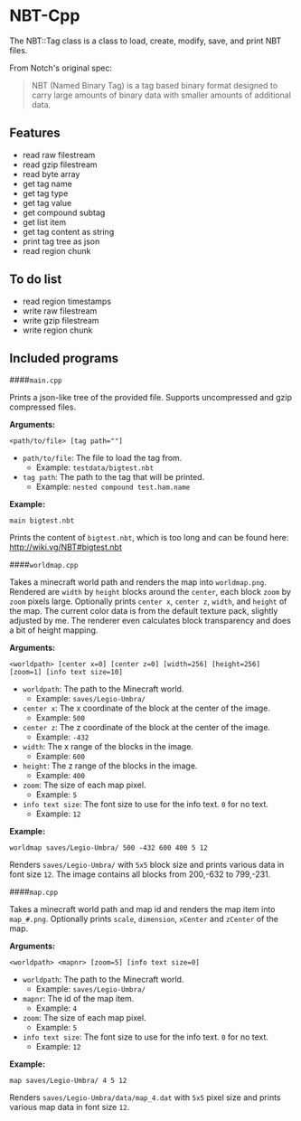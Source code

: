 NBT-Cpp
=======

The NBT::Tag class is a class to load, create, modify, save, and print NBT files.

From Notch's original spec:
> NBT (Named Binary Tag) is a tag based binary format designed to carry large amounts of binary data with smaller amounts of additional data.

Features
--------

- read raw filestream
- read gzip filestream
- read byte array
- get tag name
- get tag type
- get tag value
- get compound subtag
- get list item
- get tag content as string
- print tag tree as json
- read region chunk

To do list
----------

- read region timestamps
- write raw filestream
- write gzip filestream
- write region chunk

Included programs
-----------------


####`main.cpp`

Prints a json-like tree of the provided file.
Supports uncompressed and gzip compressed files.

**Arguments:**

`<path/to/file> [tag path=""]`

- `path/to/file`: The file to load the tag from.
    - Example: `testdata/bigtest.nbt`
- `tag path`: The path to the tag that will be printed.
    - Example: `nested compound test.ham.name`

**Example:**

`main bigtest.nbt`

Prints the content of `bigtest.nbt`, which is too long and can be found here: <http://wiki.vg/NBT#bigtest.nbt>


####`worldmap.cpp`

Takes a minecraft world path and renders the map into `worldmap.png`.
Rendered are `width` by `height` blocks around the `center`, each block `zoom` by `zoom` pixels large.
Optionally prints `center x`, `center z`, `width`, and `height` of the map.
The current color data is from the default texture pack, slightly adjusted by me.
The renderer even calculates block transparency and does a bit of height mapping.

**Arguments:**

`<worldpath> [center x=0] [center z=0] [width=256] [height=256] [zoom=1] [info text size=10]`

- `worldpath`: The path to the Minecraft world.
    - Example: `saves/Legio-Umbra/`
- `center x`: The x coordinate of the block at the center of the image.
    - Example: `500`
- `center z`: The z coordinate of the block at the center of the image.
    - Example: `-432`
- `width`: The x range of the blocks in the image.
    - Example: `600`
- `height`: The z range of the blocks in the image.
    - Example: `400`
- `zoom`: The size of each map pixel.
    - Example: `5`
- `info text size`: The font size to use for the info text. `0` for no text.
    - Example: `12`

**Example:**

`worldmap saves/Legio-Umbra/ 500 -432 600 400 5 12`

Renders `saves/Legio-Umbra/` with `5x5` block size and prints various data in font size `12`.
The image contains all blocks from 200,-632 to 799,-231.


####`map.cpp`

Takes a minecraft world path and map id and renders the map item into `map_#.png`.
Optionally prints `scale`, `dimension`, `xCenter` and `zCenter` of the map.

**Arguments:**

`<worldpath> <mapnr> [zoom=5] [info text size=0]`

- `worldpath`: The path to the Minecraft world.
    - Example: `saves/Legio-Umbra/`
- `mapnr`: The id of the map item.
    - Example: `4`
- `zoom`: The size of each map pixel.
    - Example: `5`
- `info text size`: The font size to use for the info text. `0` for no text.
    - Example: `12`

**Example:**

`map saves/Legio-Umbra/ 4 5 12`

Renders `saves/Legio-Umbra/data/map_4.dat` with `5x5` pixel size and prints various map data in font size `12`.

